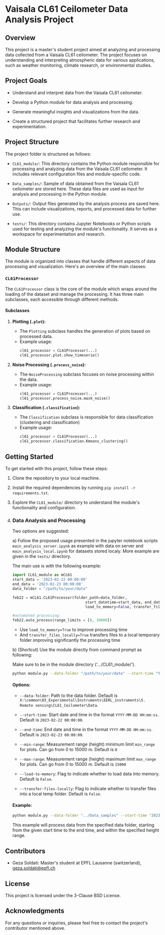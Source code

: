 # Vaisala CL61 Ceilometer Data Analysis Project

## Overview

This project is a master's student project aimed at analyzing and processing data collected from a Vaisala CL61 ceilometer. The project focuses on understanding and interpreting atmospheric data for various applications, such as weather monitoring, climate research, or environmental studies.

## Project Goals

- Understand and interpret data from the Vaisala CL61 ceilometer.

- Develop a Python module for data analysis and processing.

- Generate meaningful insights and visualizations from the data.

- Create a structured project that facilitates further research and experimentation.

## Project Structure

The project folder is structured as follows:

- `CL61_module/`: This directory contains the Python module responsible for processing and analyzing data from the Vaisala CL61 ceilometer. It includes relevant configuration files and module-specific code.

- `Data_samples/`: Sample of data obtained from the Vaisala CL61 ceilometer are stored here. These data files are used as input for analysis and processing in the Python module.

- `Outputs/`: Output files generated by the analysis process are saved here. This can include visualizations, reports, and processed data for further use.

- `tests/`: This directory contains Jupyter Notebooks or Python scripts used for testing and analyzing the module's functionality. It serves as a workspace for experimentation and research.

## Module Structure

The module is organized into classes that handle different aspects of data processing and visualization. Here's an overview of the main classes:

### `CL61Processor`

The `CL61Processor` class is the core of the module which wraps around the loading of the dataset and manage the processing. It has three main subclasses, each accessible through different methods.

#### Subclasses

1. **Plotting (`.plot`):**
    - The `Plotting` subclass handles the generation of plots based on processed data.
    - Example usage:
      ```python
      cl61_processor = CL61Processor(...)
      cl61_processor.plot.show_timeserie()
      ```

2. **Noise Processing (`.process_noise`):**
    - The `NoiseProcessing` subclass focuses on noise processing within the data.
    - Example usage:
      ```python
      cl61_processor = CL61Processor(...)
      cl61_processor.process_noise.mask_noise()
      ```

3. **Classification (`.classification`):**
    - The `Classification` subclass is responsible for data classification (clustering and classification)
    - Example usage:
      ```python
      cl61_processor = CL61Processor(...)
      cl61_processor.classification.Kmeans_clustering()
      ```

## Getting Started

To get started with this project, follow these steps:

1. Clone the repository to your local machine.

2. Install the required dependencies by running `pip install -r requirements.txt`.

3. Explore the `CL61_module/` directory to understand the module's functionality and configuration.

4. ### Data Analysis and Processing
    Two options are suggested:

   a) Follow the proposed usage presented in the jupyter notebook scripts `main_analysis_server.ipynb` as example with data on server and `main_analysis_local.ipynb` for datasets stored localy. More example are given in the `tests/` directory.

    The main use is with the following example:
    ```python
    import CL61_module as mCL61
    start_data = '2023-02-22 00:00:00'
    end_data = '2023-02-23 00:00:00'
    data_folder = "/path/to/your/data"

    feb22 = mCL61.CL61Processor(folder_path=data_folder,
                                     start_datetime=start_data, end_datetime=end_data,
                                     load_to_memory=False, transfer_files_locally=False)
    
    #automated processing:
    feb22.auto_process(range_limits = [0, 10000])

    ```
    - Use `load_to_memory=True` to improve processing time
    - And  `transfer_files_locally=True` transfers files to a local temporary folder improving significantly the processing time

   b) (Shortcut) Use the module directly from command prompt as following:

    Make sure to be in the module directory ('.../CL61_module/').

      ```bash
      python module.py --data-folder "/path/to/your/data" --start-time "YYYY-MM-DD HH:mm:ss" --end-time "YYYY-MM-DD HH:mm:ss" --range [min range, max range]
      ```

      #### Options:

      - `--data-folder`: Path to the data folder. Default is `X:\common\03_Experimental\Instruments\EERL_instruments\5. Remote sensing\CL61_Ceilometer\Data`.

      - `--start-time`: Start date and time in the format `YYYY-MM-DD HH:mm:ss`. Default is `2023-02-22 00:00:00`.

      - `--end-time`: End date and time in the format `YYYY-MM-DD HH:mm:ss`. Default is `2023-02-23 00:00:00`.

      - `--min-range`: Measurement range (height) minimum limit `min_range` for plots. Can go from 0 to 15000 m. Default is `0`

      - `--max-range`: Measurement range (height) maximum limit `max_range` for plots. Can go from 0 to 15000 m. Default is `15000`

      - `--load-to-memory`: Flag to indicate whether to load data into memory. Default is `False`.

      - `--transfer-files-locally`: Flag to indicate whether to transfer files into a local temp folder. Default is `False`.

      #### Example:

      ```bash
      python module.py --data-folder "../Data_samples" --start-time "2023-02-22 12:00:00" --end-time "2023-02-23 12:00:00" --range [500,10000]
      ```

   This example will process data from the specified data folder, starting from the given start time to the end time, and within the specified height range.




## Contributors

- Geza Soldati: Master's student at EPFL Lausanne (switzerland), geza.soldati@epfl.ch

## License

This project is licensed under the 3-Clause BSD License.


## Acknowledgments


For any questions or inquiries, please feel free to contact the project's contributor mentioned above.
